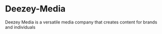 # Deezey-Media
Deezey Media is a versatile media company that creates content for brands and individuals
